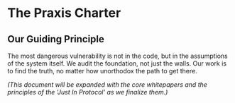 # The Praxis Charter

## Our Guiding Principle
The most dangerous vulnerability is not in the code, but in the assumptions of the system itself. We audit the foundation, not just the walls. Our work is to find the truth, no matter how unorthodox the path to get there.

*(This document will be expanded with the core whitepapers and the principles of the 'Just In Protocol' as we finalize them.)*

